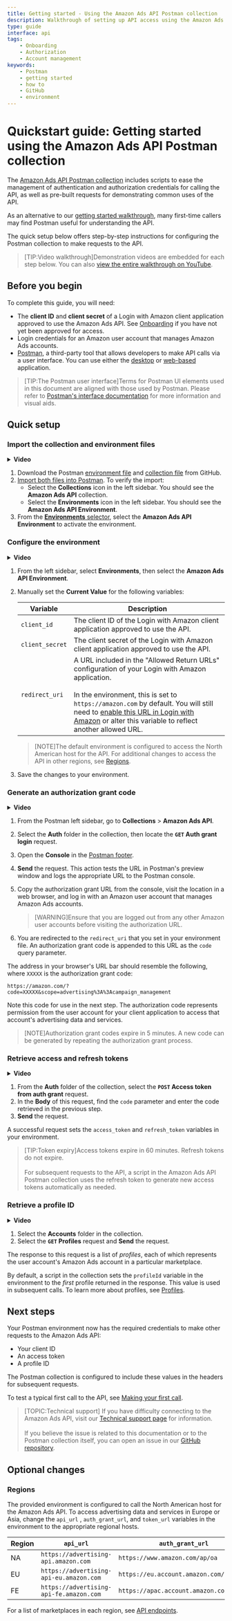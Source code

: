 ```yaml
---
title: Getting started - Using the Amazon Ads API Postman collection
description: Walkthrough of setting up API access using the Amazon Ads API Postman collection to handle authorization and make your first call
type: guide
interface: api
tags:
    - Onboarding
    - Authorization
    - Account management
keywords:
    - Postman
    - getting started
    - how to
    - GitHub
    - environment
---
```



# Quickstart guide: Getting started using the Amazon Ads API Postman collection

The [Amazon Ads API Postman collection](guides/postman) includes scripts to ease the management of authentication and authorization credentials for calling the API, as well as pre-built requests for demonstrating common uses of the API.

As an alternative to our [getting started walkthrough](guides/get-started/overview), many first-time callers may find Postman useful for understanding the API. 

The quick setup below offers step-by-step instructions for configuring the Postman collection to make requests to the API.

>[TIP:Video walkthrough]Demonstration videos are embedded for each step below. You can also [view the entire walkthrough on YouTube](https://www.youtube.com/watch?v=SWqOPN33phw).

## Before you begin

To complete this guide, you will need:

- The **client ID** and **client secret** of a Login with Amazon client application approved to use the Amazon Ads API. See [Onboarding](guides/onboarding/overview) if you have not yet been approved for access.
- Login credentials for an Amazon user account that manages Amazon Ads accounts.
- [Postman](https://www.postman.com/), a third-party tool that allows developers to make API calls via a user interface. You can use either the [desktop](https://www.postman.com/downloads/) or [web-based](https://identity.getpostman.com/signup) application.

>[TIP:The Postman user interface]Terms for Postman UI elements used in this document are aligned with those used by Postman. Please refer to [Postman's interface documentation](https://learning.postman.com/docs/getting-started/navigating-postman/) for more information and visual aids.

## Quick setup

### Import the collection and environment files

<details class="details-bar">
    <summary><b>Video</b></summary>

    <iframe sandbox="allow-scripts allow-same-origin" width="720" height="405" src="https://www.youtube.com/embed/rZkS8m3EAro" title="YouTube video player" frameborder="0" allow="accelerometer; autoplay; clipboard-write; encrypted-media; gyroscope; picture-in-picture; web-share" allowfullscreen></iframe>

</details>

1. Download the Postman [environment file](https://raw.githubusercontent.com/amzn/ads-advanced-tools-docs/main/postman/Amazon_Ads_API_Environment.postman_environment.json) and [collection file](https://raw.githubusercontent.com/amzn/ads-advanced-tools-docs/main/postman/Amazon_Ads_API.postman_collection.json) from GitHub.
2. [Import both files into Postman](https://learning.postman.com/docs/getting-started/importing-and-exporting-data/). To verify the import:
    - Select the **Collections** icon in the left sidebar. You should see the **Amazon Ads API** collection. 
    - Select the **Environments** icon in the left sidebar. You should see the **Amazon Ads API Environment**. 
3. From the [**Environments** selector](https://learning.postman.com/docs/getting-started/navigating-postman/#environment-selector-and-environment-quick-look), select the **Amazon Ads API Environment** to activate the environment. 

### Configure the environment

<details class="details-bar">
    <summary><b>Video</b></summary>

    <iframe sandbox="allow-scripts allow-same-origin" width="720" height="405" src="https://www.youtube.com/embed/bVJnA6mVgLc" title="YouTube video player" frameborder="0" allow="accelerometer; autoplay; clipboard-write; encrypted-media; gyroscope; picture-in-picture; web-share" allowfullscreen></iframe>

</details>

1. From the left sidebar, select **Environments**, then select the **Amazon Ads API Environment**.
2. Manually set the **Current Value** for the following variables:

    | Variable | Description |
    | --- | --- |
    | `client_id` | The client ID of the Login with Amazon client application approved to use the API. |
    | `client_secret` | The client secret of the Login with Amazon client application approved to use the API. |
    | `redirect_uri` | A URL included in the "Allowed Return URLs" configuration of your Login with Amazon application.<br> <br>In the environment, this is set to `https://amazon.com` by default. You will still need to [enable this URL in Login with Amazon](guides/get-started/create-authorization-grant#allow-a-return-url) or alter this variable to reflect another allowed URL. |

    >[NOTE]The default environment is configured to access the North American host for the API. For additional changes to access the API in other regions, see [Regions](#regions).

3. Save the changes to your environment.

### Generate an authorization grant code 

<details class="details-bar">
    <summary><b>Video</b></summary>

    <iframe sandbox="allow-scripts allow-same-origin" width="720" height="405" src="https://www.youtube.com/embed/uZaoQCZ1NX4" title="YouTube video player" frameborder="0" allow="accelerometer; autoplay; clipboard-write; encrypted-media; gyroscope; picture-in-picture; web-share" allowfullscreen></iframe>

</details>

1. From the Postman left sidebar, go to **Collections** > **Amazon Ads API**.
2. Select the **Auth** folder in the collection, then locate the **`GET` Auth grant login** request.
3. Open the **Console** in the [Postman footer](https://learning.postman.com/docs/getting-started/navigating-postman/#footer).
4. **Send** the request. This action tests the URL in Postman's preview window and logs the appropriate URL to the Postman console.
5. Copy the authorization grant URL from the console, visit the location in a web browser, and log in with an Amazon user account that manages Amazon Ads accounts. 

    >[WARNING]Ensure that you are logged out from any other Amazon user accounts before visiting the authorization URL.

6. You are redirected to the `redirect_uri` that you set in your environment file. An authorization grant code is appended to this URL as the `code` query parameter. 

The address in your browser's URL bar should resemble the following, where `XXXXX` is the authorization grant code:

```
https://amazon.com/?code=XXXXX&scope=advertising%3A%3Acampaign_management
```

Note this code for use in the next step. The authorization code represents permission from the user account for your client application to access that account's advertising data and services.

>[NOTE]Authorization grant codes expire in 5 minutes. A new code can be generated by repeating the authorization grant process.

### Retrieve access and refresh tokens

<details class="details-bar">
    <summary><b>Video</b></summary>

    <iframe sandbox="allow-scripts allow-same-origin" width="720" height="405" src="https://www.youtube.com/embed/K5Jc2DjCmyo" title="YouTube video player" frameborder="0" allow="accelerometer; autoplay; clipboard-write; encrypted-media; gyroscope; picture-in-picture; web-share" allowfullscreen></iframe>

</details>

1. From the **Auth** folder of the collection, select the **`POST` Access token from auth grant** request.
2. In the **Body** of this request, find the `code` parameter and enter the code retrieved in the previous step.
3. **Send** the request.

A successful request sets the `access_token` and `refresh_token` variables in your environment. 

>[TIP:Token expiry]Access tokens expire in 60 minutes. Refresh tokens do not expire.<br> <br>For subsequent requests to the API, a script in the Amazon Ads API Postman collection uses the refresh token to generate new access tokens automatically as needed.

### Retrieve a profile ID

<details class="details-bar">
    <summary><b>Video</b></summary>

    <iframe sandbox="allow-scripts allow-same-origin" width="720" height="405" src="https://www.youtube.com/embed/ZD1gbIPKiX4" title="YouTube video player" frameborder="0" allow="accelerometer; autoplay; clipboard-write; encrypted-media; gyroscope; picture-in-picture; web-share" allowfullscreen></iframe>

</details>

1. Select the **Accounts** folder in the collection.
2. Select the **`GET` Profiles** request and **Send** the request.

The response to this request is a list of _profiles_, each of which represents the user account's Amazon Ads account in a particular marketplace.

By default, a script in the collection sets the `profileId` variable in the environment to the _first_ profile returned in the response. This value is used in subsequent calls. To learn more about profiles, see [Profiles](guides/account-management/authorization/profiles).

## Next steps

Your Postman environment now has the required credentials to make other requests to the Amazon Ads API:

- Your client ID
- An access token
- A profile ID

The Postman collection is configured to include these values in the headers for subsequent requests.

To test a typical first call to the API, see [Making your first call](guides/get-started/first-call).



>[TOPIC:Technical support] If you have difficulty connecting to the Amazon Ads API, visit our [Technical support page](support/overview) for information.<br><br>If you believe the issue is related to this documentation or to the Postman collection itself, you can open an issue in our [GitHub repository](https://github.com/amzn/ads-advanced-tools-docs).

## Optional changes

### Regions

The provided environment is configured to call the North American host for the Amazon Ads API. To access advertising data and services in Europe or Asia, change the `api_url` , `auth_grant_url`, and `token_url` variables in the environment to the appropriate regional hosts.

| Region | `api_url` | `auth_grant_url` | `token_url` |
| ------ | --------- | ---------------- | ----------- |
| NA | `https://advertising-api.amazon.com` | `https://www.amazon.com/ap/oa` | `https://api.amazon.com/auth/o2/token` |
| EU | `https://advertising-api-eu.amazon.com` | `https://eu.account.amazon.com/ap/oa` | `https://api.amazon.co.uk/auth/o2/token` |
| FE | `https://advertising-api-fe.amazon.com` | `https://apac.account.amazon.com/ap/oa` | `https://api.amazon.co.jp/auth/o2/token` |

For a list of marketplaces in each region, see [API endpoints](reference/api-overview#api-endpoints).
